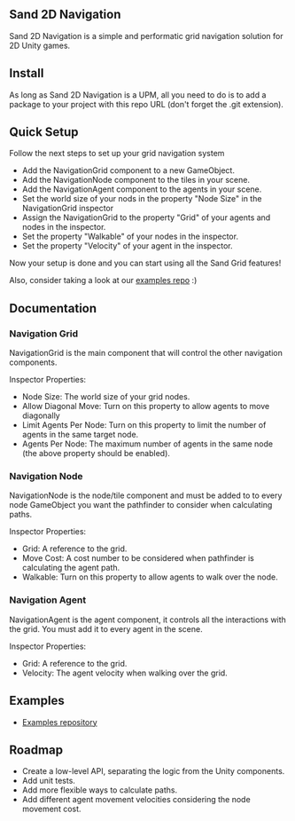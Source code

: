 ## Sand 2D Navigation

Sand 2D Navigation is a simple and performatic grid navigation solution for 2D Unity games.

## Install

As long as Sand 2D Navigation is a UPM, all you need to do is to add a package to your project with this repo URL (don't forget the .git extension).

## Quick Setup

Follow the next steps to set up your grid navigation system

- Add the NavigationGrid component to a new GameObject.
- Add the NavigationNode component to the tiles in your scene.
- Add the NavigationAgent component to the agents in your scene.
- Set the world size of your nods in the property "Node Size" in the NavigationGrid inspector
- Assign the NavigationGrid to the property "Grid" of your agents and nodes in the inspector.
- Set the property "Walkable" of your nodes in the inspector.
- Set the property "Velocity" of your agent in the inspector.

Now your setup is done and you can start using all the Sand Grid features!

Also, consider taking a look at our [examples repo](#examples) :)

## Documentation

### Navigation Grid

NavigationGrid is the main component that will control the other navigation components.

Inspector Properties:

- Node Size: The world size of your grid nodes.
- Allow Diagonal Move: Turn on this property to allow agents to move diagonally
- Limit Agents Per Node: Turn on this property to limit the number of agents in the same target node.
- Agents Per Node: The maximum number of agents in the same node (the above property should be enabled).

### Navigation Node

NavigationNode is the node/tile component and must be added to to every node GameObject you want the pathfinder to consider when calculating paths.

Inspector Properties:

- Grid: A reference to the grid.
- Move Cost: A cost number to be considered when pathfinder is calculating the agent path.
- Walkable: Turn on this property to allow agents to walk over the node.

### Navigation Agent

NavigationAgent is the agent component, it controls all the interactions with the grid. You must add it to every agent in the scene.

Inspector Properties:

- Grid: A reference to the grid.
- Velocity: The agent velocity when walking over the grid.

## Examples

- [Examples repository](https://github.com/ccadori/sand-2d-navigation-examples)

## Roadmap

- Create a low-level API, separating the logic from the Unity components.
- Add unit tests.
- Add more flexible ways to calculate paths.
- Add different agent movement velocities considering the node movement cost.
